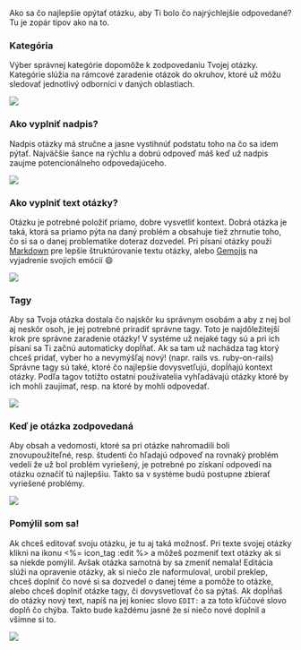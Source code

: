 Ako sa čo najlepšie opýtať otázku, aby Ti bolo čo najrýchlejšie odpovedané? Tu je zopár tipov ako na to.

### Kategória

Výber správnej kategórie dopomôže k zodpovedaniu Tvojej otázky. Kategórie slúžia na rámcové zaradenie otázok do okruhov, ktoré už môžu sledovať jednotlivý odborníci v daných oblastiach.

<img class="img-responsive" src="<%= asset_path('screenshots/new-question-category.png') %>" />

### Ako vyplniť nadpis?

Nadpis otázky má stručne a jasne vystihnúť podstatu toho na čo sa idem pýtať. Najväčšie šance na rýchlu a dobrú odpoveď máš keď už nadpis zaujme potencionálneho odpovedajúceho.

<img class="img-responsive" src="<%= asset_path('screenshots/new-question-title.png') %>" />

### Ako vyplniť text otázky?

Otázku je potrebné položiť priamo, dobre vysvetliť kontext. Dobrá otázka je taká, ktorá sa priamo pýta na daný problém a obsahuje tiež zhrnutie toho, čo si sa o danej problematike doteraz dozvedel. Pri písaní otázky použi [Markdown](<%= help_path + "#markdown" %>) pre lepšie štruktúrovanie textu otázky, alebo [Gemojis](<%= help_path + "#markdown" %>) na vyjadrenie svojich emócií :smile:

<img class="img-responsive" src="<%= asset_path('screenshots/new-question-text.png') %>" />

### Tagy

Aby sa Tvoja otázka dostala čo najskôr ku správnym osobám a aby z nej bol aj neskôr osoh, je jej potrebné priradiť správne tagy. Toto je najdôležitejší krok pre správne zaradenie otázky! V systéme už nejaké tagy sú a pri ich písaní sa Ti začnú automaticky dopĺňať. Ak sa tam už nachádza tag ktorý chceš pridať, vyber ho a nevymýšľaj nový! (napr. rails vs. ruby-on-rails)
Správne tagy sú také, ktoré čo najlepšie dovysvetľujú, dopĺňajú kontext otázky. Podľa tagov totižto ostatní používatelia vyhľadávajú otázky ktoré by ich mohli zaujímať, resp. na ktoré by mohli odpovedať.

<img class="img-responsive" src="<%= asset_path('screenshots/new-question-tags.png') %>" />

### Keď je otázka zodpovedaná

Aby obsah a vedomosti, ktoré sa pri otázke nahromadili boli znovupoužiteľné, resp. študenti čo hľadajú odpoveď na rovnaký problém vedeli že už bol problém vyriešený, je potrebné po získaní odpovedí na otázku označiť tú najlepšiu. Takto sa v systéme budú postupne zbierať vyriešené problémy.

<img class="img-responsive" src="<%= asset_path('screenshots/label-answer-as-best.png') %>" />

### Pomýlil som sa!

Ak chceš editovať svoju otázku, je tu aj taká možnosť. Pri texte svojej otázky klikni na ikonu <%= icon_tag :edit %> a môžeš pozmeniť text otázky ak si sa niekde pomýlil. Avšak otázka samotná by sa zmeniť nemala! Editácia slúži na opravenie otázky, ak si niečo zle naformuloval, urobil preklep, chceš doplniť čo nové si sa dozvedel o danej téme a pomôže to otázke, alebo chceš doplniť otázke tagy, či dovysvetlovať čo sa pýtaš.
Ak dopĺňaš do otázky nový text, napíš na jej koniec slovo `EDIT:` a za toto kľúčové slovo doplň čo chýba. Takto bude každému jasné že si niečo nové doplnil a všimne si to.

<img class="img-responsive" src="<%= asset_path('screenshots/edit-question.png') %>" />
